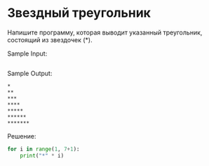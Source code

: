# Звездный треугольник

Напишите программу, которая выводит указанный треугольник, состоящий из звездочек (*).


Sample Input:
```

```

Sample Output:
```
*
**
***
****
*****
******
*******
```

Решение:
```python
for i in range(1, 7+1):
    print("*" * i)
```
